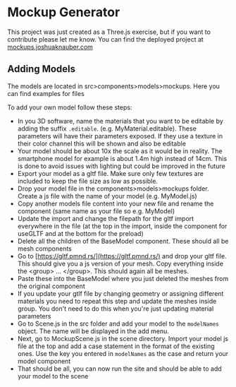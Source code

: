 # Mockup Generator

This project was just created as a Three.js exercise, but if you want to contribute please let me know. You can find the deployed project at [mockups.joshuaknauber.com](https://mockups.joshuaknauber.com/)

## Adding Models

The models are located in src>components>models>mockups. Here you can find examples for files

To add your own model follow these steps:

- In you 3D software, name the materials that you want to be editable by adding the suffix `.editable`. (e.g. MyMaterial.editable). These parameters will have their parameters exposed. If they use a texture in their color channel this will be shown and also be editable
- Your model should be about 10x the scale as it would be in reality. The smartphone model for example is about 1.4m high instead of 14cm. This is done to avoid issues with lighting but could be improved in the future
- Export your model as a gltf file. Make sure only few textures are included to keep the file size as low as possible.
- Drop your model file in the components>models>mockups folder. Create a js file with the name of your model (e.g. MyModel.js)
- Copy another models file content into your new file and rename the component (same name as your file so e.g. MyModel)
- Update the import and change the filepath for the gltf import everywhere in the file (at the top in the import, inside the component for useGLTF and at the bottom for the preload)
- Delete all the children of the BaseModel component. These should all be mesh components
- Go to [https://gltf.pmnd.rs/](https://gltf.pmnd.rs/) and drop your gltf file. This should give you a js version of your mesh. Copy everything inside the  \<group> ... <\/group>. This should again all be meshes.
- Paste these into the BaseModel where you just deleted the meshes from the original component
- If you update your gtlf file by changing geometry or assigning different materials you need to repeat this step and update the meshes inside group. You don't need to do this when you're just updating material parameters
- Go to Scene.js in the src folder and add your model to the `modelNames` object. The name will be displayed in the add menu.
- Next, go to MockupScene.js in the scene directory. Import your model js file at the top and add a case statement in the format of the existing ones. Use the key you entered in `modelNames` as the case and return your model component
- That should be all, you can now run the site and should be able to add your model to the scene